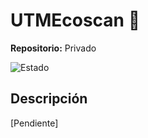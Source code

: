 # UTMEcoscan 🍃

**Repositorio:** Privado  

![Estado](https://img.shields.io/badge/estado-en%20producción-brightgreen)

## Descripción
[Pendiente]
